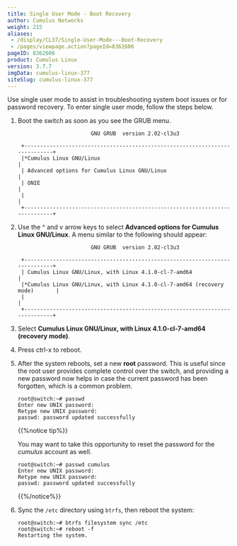 ```yaml
---
title: Single User Mode - Boot Recovery
author: Cumulus Networks
weight: 215
aliases:
 - /display/CL37/Single-User-Mode---Boot-Recovery
 - /pages/viewpage.action?pageId=8362606
pageID: 8362606
product: Cumulus Linux
version: 3.7.7
imgData: cumulus-linux-377
siteSlug: cumulus-linux-377
---
```

Use single user mode to assist in troubleshooting system boot issues or
for password recovery. To enter single user mode, follow the steps
below.

1.  Boot the switch as soon as you see the GRUB menu.
    
    ``` 
                           GNU GRUB  version 2.02-cl3u3
     
     +----------------------------------------------------------------------------+
     |*Cumulus Linux GNU/Linux                                                    | 
     | Advanced options for Cumulus Linux GNU/Linux                               |
     | ONIE                                                                       |
     |                                                                            |
     +----------------------------------------------------------------------------+     
    ```

2.  Use the ^ and v arrow keys to select **Advanced options for Cumulus
    Linux GNU/Linux**. A menu similar to the following should appear:
    
    ``` 
                           GNU GRUB  version 2.02-cl3u3
     
     +----------------------------------------------------------------------------+
     | Cumulus Linux GNU/Linux, with Linux 4.1.0-cl-7-amd64                       | 
     |*Cumulus Linux GNU/Linux, with Linux 4.1.0-cl-7-amd64 (recovery mode)       |
     |                                                                            |
     +----------------------------------------------------------------------------+  
    ```

3.  Select **Cumulus Linux GNU/Linux, with Linux 4.1.0-cl-7-amd64
    (recovery mode)**.

4.  Press ctrl-x to reboot.

5.  After the system reboots, set a new **root** password. This is
    useful since the root user provides complete control over the
    switch, and providing a new password now helps in case the current
    password has been forgotten, which is a common problem.
    
        root@switch:~# passwd
        Enter new UNIX password: 
        Retype new UNIX password: 
        passwd: password updated successfully
    
    {{%notice tip%}}
    
    You may want to take this opportunity to reset the password for the
    *cumulus* account as well.
    
        root@switch:~# passwd cumulus
        Enter new UNIX password: 
        Retype new UNIX password: 
        passwd: password updated successfully
    
    {{%/notice%}}

6.  Sync the `/etc` directory using `btrfs`, then reboot the system:
    
        root@switch:~# btrfs filesystem sync /etc
        root@switch:~# reboot -f
        Restarting the system. 

<article id="html-search-results" class="ht-content" style="display: none;">

</article>

<footer id="ht-footer">

</footer>
